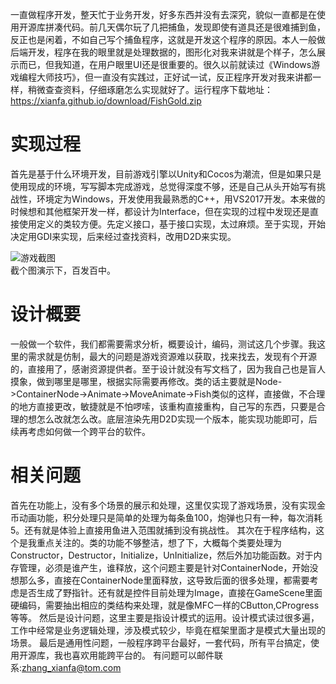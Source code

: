 ﻿---
categories: [捕鱼游戏开发]
tags: [游戏开发, 捕鱼, C++]
---
一直做程序开发，整天忙于业务开发，好多东西并没有去深究，貌似一直都是在使用开源库拼凑代码。前几天偶尔玩了几把捕鱼，发现即使有道具还是很难捕到鱼，反正也是闲着，不如自己写个捕鱼程序，这就是开发这个程序的原因。本人一般做后端开发，程序在我的眼里就是处理数据的，图形化对我来讲就是个样子，怎么展示而已，但我知道，在用户眼里UI还是很重要的。很久以前就读过《Windows游戏编程大师技巧》，但一直没有实践过，正好试一试，反正程序开发对我来讲都一样，稍微查查资料，仔细琢磨怎么实现就好了。运行程序下载地址：https://xianfa.github.io/download/FishGold.zip  

# 实现过程
首先是基于什么环境开发，目前游戏引擎以Unity和Cocos为潮流，但是如果只是使用现成的环境，写写脚本完成游戏，总觉得深度不够，还是自己从头开始写有挑战性，环境定为Windows，开发使用我最熟悉的C++，用VS2017开发。本来做的时候想和其他框架开发一样，都设计为Interface，但在实现的过程中发现还是直接使用定义的类较方便。先定义接口，基于接口实现，太过麻烦。至于实现，开始决定用GDI来实现，后来经过查找资料，改用D2D来实现。

![游戏截图](../../../screenshot/游戏截图.jpg "游戏截图")  
  截个图演示下，百发百中。

# 设计概要
一般做一个软件，我们都需要需求分析，概要设计，编码，测试这几个步骤。我这里的需求就是仿制，最大的问题是游戏资源难以获取，找来找去，发现有个开源的，直接用了，感谢资源提供者。至于设计就没有写文档了，因为我自己也是盲人摸象，做到哪里是哪里，根据实际需要再修改。类的话主要就是Node->ContainerNode->Animate->MoveAnimate->Fish类似的这样，直接做，不合理的地方直接更改，敏捷就是不怕啰嗦，该重构直接重构，自己写的东西，只要是合理的想怎么改就怎么改。底层渲染先用D2D实现一个版本，能实现功能即可，后续再考虑如何做一个跨平台的软件。  

# 相关问题
首先在功能上，没有多个场景的展示和处理，这里仅实现了游戏场景，没有实现金币动画功能，积分处理只是简单的处理为每条鱼100，炮弹也只有一种，每次消耗5。还有就是体验上直接用鱼进入范围就捕到没有挑战性。
其次在于程序结构，这个是我重点关注的。类的功能不够整洁，想了下，大概每个类要处理为Constructor，Destructor，Initialize，UnInitialize，然后外加功能函数。对于内存管理，必须是谁产生，谁释放，这个问题主要是针对ContainerNode，开始没想那么多，直接在ContainerNode里面释放，这导致后面的很多处理，都需要考虑是否生成了野指针。还有就是控件目前处理为Image，直接在GameScene里面硬编码，需要抽出相应的类结构来处理，就是像MFC一样的CButton,CProgress等等。
然后是设计问题，这里主要是指设计模式的运用。设计模式读过很多遍，工作中经常是业务逻辑处理，涉及模式较少，毕竟在框架里面才是模式大量出现的场景。
最后是通用性问题，一般程序跨平台最好，一套代码，所有平台搞定，使用开源库，我也喜欢用能跨平台的。
有问题可以邮件联系:zhang_xianfa@tom.com